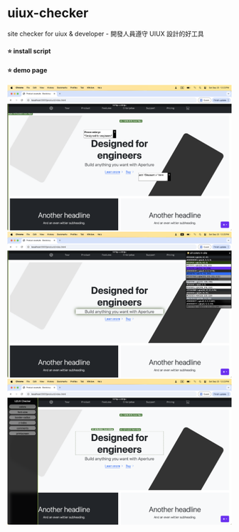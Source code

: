 # uiux-checker
site checker for uiux & developer - 開發人員遵守 UIUX 設計的好工具


#### ⭐️ install script
<script src="./uiux-checker.js"></script>

#### ⭐️ demo page
![comments](./img/comments.png)
![colors](./img/colors.png)
![functions](./img/functions.png)
